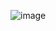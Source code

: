 ![image](https://github.com/suthidaintafern2004/namer/assets/114903800/d87fa9fc-1b14-4a8d-98bc-be17125d0bdf)

